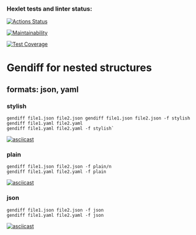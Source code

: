 ### Hexlet tests and linter status:
[![Actions Status](https://github.com/VictoriaBoyarkina/frontend-project-46/workflows/hexlet-check/badge.svg)](https://github.com/VictoriaBoyarkina/frontend-project-46/actions)

[![Maintainability](https://api.codeclimate.com/v1/badges/c1b5c772154670f0a1e9/maintainability)](https://codeclimate.com/github/VictoriaBoyarkina/frontend-project-46/maintainability)

[![Test Coverage](https://api.codeclimate.com/v1/badges/c1b5c772154670f0a1e9/test_coverage)](https://codeclimate.com/github/VictoriaBoyarkina/frontend-project-46/test_coverage)

# Gendiff for nested structures
## formats: json, yaml


### stylish
	gendiff file1.json file2.json gendiff file1.json file2.json -f stylish
	gendiff file1.yaml file2.yaml
	gendiff file1.yaml file2.yaml -f stylish`

[![asciicast](https://asciinema.org/a/S22qCE5hsIf40CduaGonyBSOc.svg)](https://asciinema.org/a/S22qCE5hsIf40CduaGonyBSOc)

### plain
	gendiff file1.json file2.json -f plain/n
	gendiff file1.yaml file2.yaml -f plain

[![asciicast](https://asciinema.org/a/Ra0lm4qrOaMBLoulqJIqEIug8.svg)](https://asciinema.org/a/Ra0lm4qrOaMBLoulqJIqEIug8)

### json
	gendiff file1.json file2.json -f json
	gendiff file1.yaml file2.yaml -f json

[![asciicast](https://asciinema.org/a/1KB0LrjMRrM8AzmqyZqDLHLnb.svg)](https://asciinema.org/a/1KB0LrjMRrM8AzmqyZqDLHLnb)
